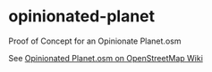 # opinionated-planet
Proof of Concept for an Opinionate Planet.osm

See [Opinionated Planet.osm on OpenStreetMap Wiki](https://wiki.openstreetmap.org/wiki/User:Danysan/Sandbox/Opinionated_Planet.osm)
